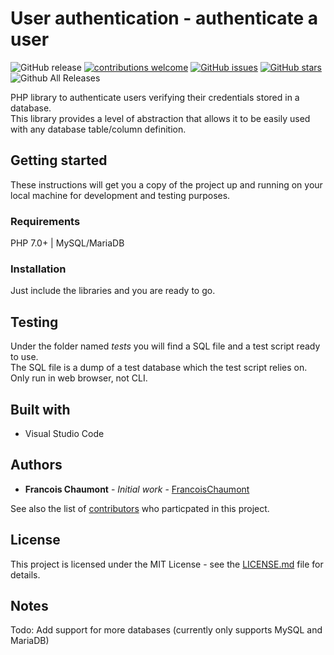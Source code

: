 # User authentication - authenticate a user

![GitHub release](https://img.shields.io/github/release/FrancoisChaumont/user-authentication.svg)
[![contributions welcome](https://img.shields.io/badge/contributions-welcome-brightgreen.svg?style=flat)](https://github.com/FrancoisChaumont/user-authentication/issues)
[![GitHub issues](https://img.shields.io/github/issues/FrancoisChaumont/user-authentication.svg)](https://github.com/FrancoisChaumont/user-authentication/issues)
[![GitHub stars](https://img.shields.io/github/stars/FrancoisChaumont/user-authentication.svg)](https://github.com/FrancoisChaumont/user-authentication/stargazers)
![Github All Releases](https://img.shields.io/github/downloads/FrancoisChaumont/user-authentication/total.svg)

PHP library to authenticate users verifying their credentials stored in a database.  
This library provides a level of abstraction that allows it to be easily used with any database table/column definition.

## Getting started
These instructions will get you a copy of the project up and running on your local machine for development and testing purposes.

### Requirements
PHP 7.0+ | MySQL/MariaDB 

### Installation
Just include the libraries and you are ready to go.

## Testing
Under the folder named *tests* you will find a SQL file and a test script ready to use.  
The SQL file is a dump of a test database which the test script relies on.  
Only run in web browser, not CLI.

## Built with
* Visual Studio Code

## Authors
* **Francois Chaumont** - *Initial work* - [FrancoisChaumont](https://github.com/FrancoisChaumont)

See also the list of [contributors](https://github.com/FrancoisChaumont/user-authentication/graphs/contributors) who particpated in this project.

## License
This project is licensed under the MIT License - see the [LICENSE.md](LICENSE.md) file for details.

## Notes
Todo: Add support for more databases (currently only supports MySQL and MariaDB)

